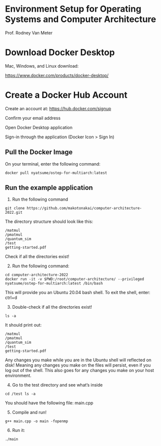 # Environment Setup for Operating Systems and Computer Architecture
Prof. Rodney Van Meter

# Download Docker Desktop
Mac, Windows, and Linux download:

https://www.docker.com/products/docker-desktop/

# Create a Docker Hub Account
Create an account at: https://hub.docker.com/signup

Confirm your email address

Open Docker Desktop application

Sign-in through the application (Docker Icon > Sign In)


## Pull the Docker Image
On your terminal, enter the following command: 

```
docker pull nyatsume/ostep-for-multiarch:latest
```

## Run the example application

1. Run the following command
```
git clone https://github.com/makotonakai/computer-architecture-2022.git
```

The directory structure should look like this:
```
/matmul
/pmatmul 
/quantum_sim 
/test 
getting-started.pdf
```
Check if all the directories exist!

2. Run the following command: 

```
cd computer-architecture-2022
docker run -it -v $PWD:/root/computer-architecture/ --privileged nyatsume/ostep-for-multiarch:latest /bin/bash
```

This will provide you an Ubuntu 20.04 bash shell. To exit the shell, enter: ctrl+d 

3. Double-check if all the directories exist!

```
ls -a 
```
It should print out:

```
/matmul
/pmatmul 
/quantum_sim 
/test 
getting-started.pdf
```

Any changes you make while you are in the Ubuntu shell will reflected on disk! Meaning any changes you make on the files will persist, even if you log out of the shell. This also goes for any changes you make on your host environment.

4. Go to the test directory and see what’s inside
```
cd /test ls -a
```
You should have the following file: main.cpp

5. Compile and run!
```
g++ main.cpp -o main -fopenmp 
```

6. Run it:
```
./main 
```
